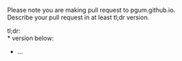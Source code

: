 Please note you are making pull request to pgum.github.io.  
Describe your pull request in at least tl;dr version.  

tl;dr:  
* 
version below:  
* ...
